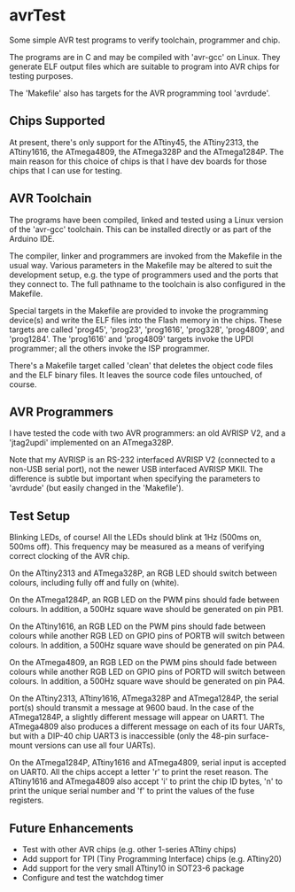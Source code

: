 # avrTest

Some simple AVR test programs to verify toolchain, programmer and chip.

The programs are in C and may be compiled with 'avr-gcc' on Linux.
They generate ELF output files which are suitable to program into
AVR chips for testing purposes.

The 'Makefile' also has targets for the AVR programming tool 'avrdude'.

## Chips Supported

At present, there's only support for the ATtiny45, the ATtiny2313,
the ATtiny1616, the ATmega4809, the ATmega328P and the ATmega1284P.
The main reason for this choice of chips is that I have dev boards
for those chips that I can use for testing.

## AVR Toolchain

The programs have been compiled, linked and tested using a Linux version
of the 'avr-gcc' toolchain.
This can be installed directly or as part of the Arduino IDE.

The compiler, linker and programmers are invoked from the Makefile in
the usual way.
Various parameters in the Makefile may be altered to suit the development
setup, e.g. the type of programmers used and the ports that they connect to.
The full pathname to the toolchain is also configured in the Makefile.

Special targets in the Makefile are provided to invoke the programming
device(s) and write the ELF files into the Flash memory in the chips.
These targets are called 'prog45', 'prog23', 'prog1616', 'prog328',
'prog4809', and 'prog1284'.
The 'prog1616' and 'prog4809' targets invoke the UPDI programmer;
all the others invoke the ISP programmer.

There's a Makefile target called 'clean' that deletes the object code files
and the ELF binary files.
It leaves the source code files untouched, of course.

## AVR Programmers

I have tested the code with two AVR programmers:
an old AVRISP V2,
and a 'jtag2updi' implemented on an ATmega328P.

Note that my AVRISP is an RS-232 interfaced AVRISP V2
(connected to a non-USB serial port),
not the newer USB interfaced AVRISP MKII.
The difference is subtle but important when specifying the parameters
to 'avrdude'
(but easily changed in the 'Makefile').

## Test Setup

Blinking LEDs, of course!
All the LEDs should blink at 1Hz (500ms on, 500ms off).
This frequency may be measured as a means of verifying correct
clocking of the AVR chip.

On the ATtiny2313 and ATmega328P, an RGB LED should switch
between colours, including fully off and fully on (white).

On the ATmega1284P, an RGB LED on the PWM pins should fade between colours.
In addition, a 500Hz square wave should be generated on pin PB1.

On the ATtiny1616, an RGB LED on the PWM pins should fade between colours
while another RGB LED on GPIO pins of PORTB will switch between colours.
In addition, a 500Hz square wave should be generated on pin PA4.

On the ATmega4809, an RGB LED on the PWM pins should fade between colours
while another RGB LED on GPIO pins of PORTD will switch between colours.
In addition, a 500Hz square wave should be generated on pin PA4.

On the ATtiny2313, ATtiny1616, ATmega328P and ATmega1284P,
the serial port(s) should transmit a message at 9600 baud.
In the case of the ATmega1284P, a slightly different message will
appear on UART1.
The ATmega4809 also produces a different message on each of its four
UARTs, but with a DIP-40 chip UART3 is inaccessible (only the 48-pin
surface-mount versions can use all four UARTs).

On the ATmega1284P, ATtiny1616 and ATmega4809,
serial input is accepted on UART0.
All the chips accept a letter 'r' to print the reset reason.
The ATtiny1616 and ATmega4809 also accept 'i' to print the chip ID
bytes, 'n' to print the unique serial number and 'f' to print the
values of the fuse registers.

## Future Enhancements

* Test with other AVR chips (e.g. other 1-series ATtiny chips)
* Add support for TPI (Tiny Programming Interface) chips (e.g. ATtiny20)
* Add support for the very small ATtiny10 in SOT23-6 package
* Configure and test the watchdog timer
